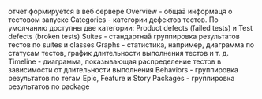 отчет формируется в веб сервере
Overview - общаā информаця о тестовом запуске Categories - категории дефектов тестов. По умолчанию доступны две категории: Product defects (failed tests) и Test defects (broken tests) 
Suites - стандартнаā группировка результатов тестов по suites и classes 
Graphs - статистика, например, диаграмма по статусам тестов, график длительности выполнения тестов и т. д. Timeline - диаграмма, показывающая распределение тестов в зависимости от длительности выполнения Behaviors - группировка результатов по тегам Epic, Feature и Story 
Packages - группировка результатов по package